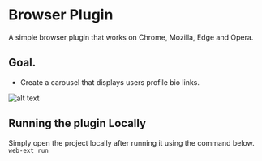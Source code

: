 # Browser Plugin
A simple browser plugin that works on Chrome, Mozilla, Edge and Opera.

## Goal.
- Create a carousel that displays users profile bio links.

![alt text][logo]

[logo]: https://github.com/gacheruevans/test-plugin/blob/master/images/demo.png

## Running the plugin Locally

Simply open the project locally after running it using the command below.
```web-ext run```
